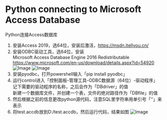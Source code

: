 # Python connecting to Microsoft Access Database
Python连接Access数据库
1.	安装Access 2019，选64位，安装后激活，https://msdn.itellyou.cn/  
2.	安装ODBC驱动工具，选64位，安装  
Microsoft Access Database Engine 2016 Redistributable  
https://www.microsoft.com/en-us/download/details.aspx?id=54920
![Image](https://raw.githubusercontent.com/TenmaSennpai/PythonAccess/master/1.png)
![Image](https://raw.githubusercontent.com/TenmaSennpai/PythonAccess/master/2.png)
3.	安装pyodbc，打开powershell输入「pip install pyodbc」
4.	运行control进入「控制面板-管理工具-ODBC数据源（64位）-驱动程序」  
    记下需要的驱动程序的名称，之后会作为「DBdriver」的值  
    新建一个数据库文件，并创建一个表，文件的绝对路径作为「DBfile」的值  
5.	然后根据之前的信息更改python源代码，注意SQL里字符串用单引号「‘’」来表示
6.  将test.accdb放到D:/test.accdb，然后运行代码，结果如图
![Image](https://raw.githubusercontent.com/TenmaSennpai/PythonAccess/master/3.png)

